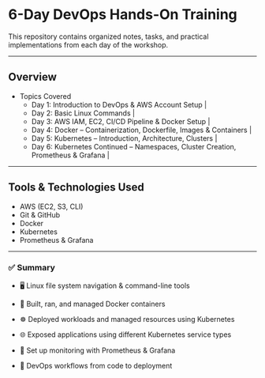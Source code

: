 # 6-Day DevOps Hands-On Training

This repository contains organized notes, tasks, and practical implementations from each day of the workshop.

---

## Overview

- Topics Covered   
  - Day 1: Introduction to DevOps & AWS Account Setup |    
  - Day 2: Basic Linux Commands |  
  - Day 3: AWS IAM, EC2, CI/CD Pipeline & Docker Setup |  
  - Day 4: Docker – Containerization, Dockerfile, Images & Containers |  
  - Day 5: Kubernetes – Introduction, Architecture, Clusters |  
  - Day 6: Kubernetes Continued – Namespaces, Cluster Creation, Prometheus & Grafana |

---

## Tools & Technologies Used

- AWS (EC2, S3, CLI)  
- Git & GitHub  
- Docker  
- Kubernetes  
- Prometheus & Grafana            

---

### ✅ Summary

- 🖥️ Linux file system navigation & command-line tools

- 🐳 Built, ran, and managed Docker containers

- ☸️ Deployed workloads and managed resources using Kubernetes

- 🌐 Exposed applications using different Kubernetes service types

- 📡 Set up monitoring with Prometheus & Grafana

- 🔁 DevOps workflows from code to deployment